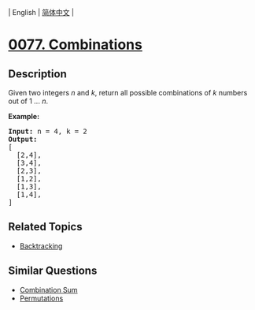 
| English | [简体中文](README.md) |

# [0077. Combinations](https://leetcode-cn.com/problems/combinations/)

## Description

<p>Given two integers <em>n</em> and <em>k</em>, return all possible combinations of <em>k</em> numbers out of 1 ... <em>n</em>.</p>

<p><strong>Example:</strong></p>

<pre>
<strong>Input:</strong>&nbsp;n = 4, k = 2
<strong>Output:</strong>
[
  [2,4],
  [3,4],
  [2,3],
  [1,2],
  [1,3],
  [1,4],
]
</pre>


## Related Topics

- [Backtracking](https://leetcode-cn.com/tag/backtracking)

## Similar Questions

- [Combination Sum](../combination-sum/README_EN.md)
- [Permutations](../permutations/README_EN.md)
